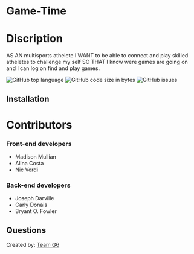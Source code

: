 # Game-Time

# Discription

AS AN multisports athelete I WANT to be able to connect and play skilled atheletes to challenge my self SO THAT I know were games are going on and I can log on find and play games.

![GitHub top language](https://img.shields.io/github/languages/top/cdonais/game-time)
![GitHub code size in bytes](https://img.shields.io/github/languages/code-size/cdonais/game-time)
![GitHub issues](https://img.shields.io/github/issues/cdonais/game-time)

## Installation

# Contributors

### Front-end developers

- Madison Mullian
- Alina Costa
- Nic Verdi

### Back-end developers

- Joseph Darville
- Carly Donais
- Bryant O. Fowler

## Questions

Created by: [Team G6]()
